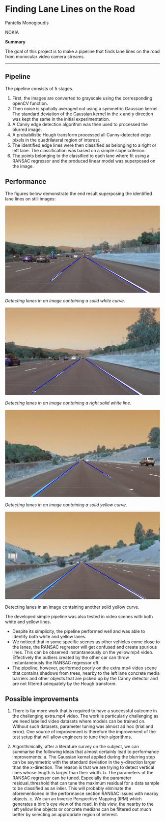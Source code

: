 # **Finding Lane Lines on the Road**

Pantelis Monogioudis

NOKIA

**Summary**

The goal of this project is to make a pipeline that finds lane lines on
the road from monocular video camera streams.

---


## Pipeline
The pipeline consists of 5 stages.

1. First, the images are converted to grayscale using the corresponding
   openCV function.
2. Then noise is spatially averaged out using a symmetric Gaussian
   kernel. The standard deviation of the Gaussian kernel in the x and y
   direction was kept the same in the initial experimentation.
3. A Canny edge detection algorithm was then used to processed the
   blurred image.
4. A probabilistic Hough transform processed all Canny-detected edge
   pixels in the quadrilateral region of interest.
5. The identified edge lines were then classified as belonging to a
   right or left lane. The classification was based on a simple slope
   criterion.
6. The points belonging to the classified to each lane where fit using a
   RANSAC regressor and the produced linear model was superposed on the
   image.

## Performance
The figures below demonstrate the end result superposing the identified
lane lines on still images:

![out_solidWhiteCurve](/test_images/out_solidWhiteCurve.jpg)

_Detecting lanes in an image containing a solid white curve._

![out_solidWhiteRight](/test_images/out_solidWhiteRight.jpg)

_Detecting lanes in an image containing a right solid white line._

![out_solidYellowCurve](/test_images/out_solidYellowCurve.jpg)

_Detecting lanes in an image containing a solid yellow curve._


![out_solidYellowCurve2](/test_images/out_solidYellowCurve2.jpg)

Detecting lanes in an image containing another solid yellow curve.


The developed simple pipeline was also tested in video scenes with both
white and yellow lines.

* Despite its simplicity, the pipeline performed well and was able to
  identify both white and yellow lanes.
* We noticed that in some specific scenes as other vehicles come close
  to the lanes, the RANSAC regressor will get confused and create
  spurious lines. This can be observed instantaneously on the yellow.mp4
  video. Effectively the outliers created by the other car can throw
  instantaneously the RANSAC regressor off.
* The pipeline, however, performed poorly on the extra.mp4 video scene
  that contains shadows from trees, nearby to the left lane concrete
  media barriers and other objects that are picked up by
  the Canny detector and are not filtered adequately by the Hough
  transform.


## Possible improvements
1. There is far more work that is required to have a successful outcome
   in the challenging extra.mp4 video. The work is particularly
   challenging as we need labelled video datasets where
   models can be trained on. Without such datasets, parameter tuning was almost ad hoc
   (trial and error). One source of improvement is therefore the
   improvement of the test setup that will allow engineers to tune their
   algorithms.

2. Algorithmically, after a literature survey on the subject, we can
   summarise the following ideas that almost certainly lead to
   performance improvements: a. The Gaussian kernel applied during the
   blurring step can be asymmetric with the standard deviation in the
   y-direction larger than the x-direction. The reason is that we are
   trying to detect vertical lines whose length is larger than their
   width. b. The parameters of the RANSAC regressor can be tuned.
   Especially the parameter residual_threshold that can tune the maximum
   residual for a data sample to be classified as an inlier. This will
   probably eliminate the aforementioned in the performance section
   RANSAC issues with nearby objects. c. We can an Inverse Perspective
   Mapping (IPM) which generates a bird's eye view of the road. In this
   view, the nearby to the left yellow line objects or concrete medians
   can be filtered out much better by selecting an appropriate region of
   interest.
